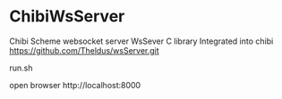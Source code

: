 # ChibiWsServer
Chibi Scheme websocket server
WsSever C library Integrated into chibi 
https://github.com/Theldus/wsServer.git

run.sh

open browser http://localhost:8000

